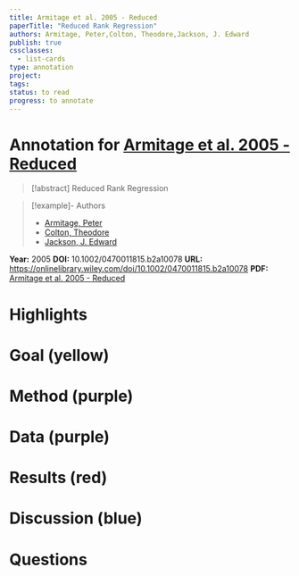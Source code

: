 ```yaml
---
title: Armitage et al. 2005 - Reduced
paperTitle: "Reduced Rank Regression"
authors: Armitage, Peter,Colton, Theodore,Jackson, J. Edward
publish: true
cssclasses:
  - list-cards
type: annotation
project:
tags:
status: to read
progress: to annotate
---
```

# Annotation for [Armitage et al. 2005 - Reduced](Papers/References/Armitage%20et%20al.%202005%20-%20Reduced)

> [!abstract] Reduced Rank Regression

> [!example]- Authors
> - [Armitage, Peter](Armitage%2C%20Peter)
> - [Colton, Theodore](Colton%2C%20Theodore)
> - [Jackson, J. Edward](Jackson%2C%20J.%20Edward)

**Year:** 2005
**DOI:** 10.1002/0470011815.b2a10078
**URL:** https://onlinelibrary.wiley.com/doi/10.1002/0470011815.b2a10078
**PDF:** [Armitage et al. 2005 - Reduced](Papers/PDFs/Armitage%20et%20al.%202005%20-%20Reduced%20Rank%20Regression.pdf)

# Highlights


# Goal (yellow)


# Method (purple)


# Data (purple)


# Results (red)


# Discussion (blue)


# Questions

